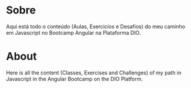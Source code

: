 # Sobre

Aqui está todo o conteúdo (Aulas, Exercicíos e Desafios) do meu caminho em Javascript no Bootcamp Angular na Plataforma DIO.

# About

Here is all the content (Classes, Exercises and Challenges) of my path in Javascript in the Angular Bootcamp on the DIO Platform.
